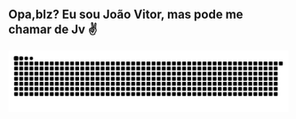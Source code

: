 ## Opa,blz? Eu sou João Vitor, mas pode me chamar de Jv ✌️


<picture align="center">
  <source media="(prefers-color-scheme: dark)" srcset="https://raw.githubusercontent.com/jvzin8040/jvzin8040/output/github-contribution-grid-snake-dark.svg">
  <source media="(prefers-color-scheme: light)" srcset="https://raw.githubusercontent.com/jvzin8040/jvzin8040/output/github-contribution-grid-snake-dark.svg">
  <img align="center" alt="github contribution grid snake animation" src="https://raw.githubusercontent.com/jvzin8040/jvzin8040/output/github-contribution-grid-snake.svg">
</picture>
<!--
**jvzin8040/jvzin8040** is a ✨ _special_ ✨ repository because its `README.md` (this file) appears on your GitHub profile.

Here are some ideas to get you started:

- 🔭 I’m currently working on ...
- 🌱 I’m currently learning ...
- 👯 I’m looking to collaborate on ...
- 🤔 I’m looking for help with ...
- 💬 Ask me about ...
- 📫 How to reach me: ...
- 😄 Pronouns: ...
- ⚡ Fun fact: ...
-->
